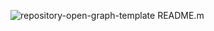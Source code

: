 ![repository-open-graph-template](https://user-images.githubusercontent.com/127343560/224201293-924d1633-461b-4670-9ff5-8a4aa2531dba.png)
README.m
